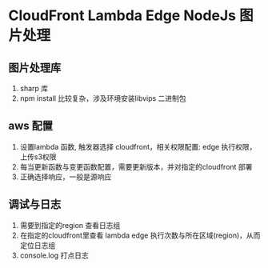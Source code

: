 # CloudFront Lambda Edge NodeJs 图片处理

## 图片处理库
1. sharp 库
2. npm install 比较复杂，涉及环境安装libvips 二进制包

## aws 配置
1. 设置lambda 函数, 触发器选择 cloudfront，相关权限配置: edge 执行权限，上传s3权限
2. 每当更新函数与变更函数配置，需要更新版本，并对指定的cloudfront 部署
3. 正确选择响应，一般是源响应

## 调试与日志
1. 需要到指定的region 查看日志组
2. 在指定的cloudfront里查看 lambda edge 执行次数与所在区域(region)，从而定位日志组
3. console.log 打点日志
